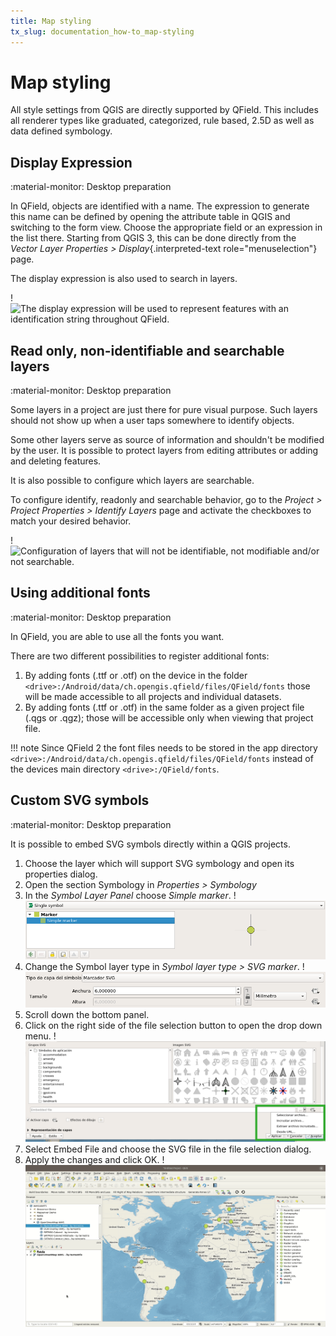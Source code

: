```yaml
---
title: Map styling
tx_slug: documentation_how-to_map-styling
---
```


# Map styling

All style settings from QGIS are directly supported by QField. This
includes all renderer types like graduated, categorized, rule based,
2.5D as well as data defined symbology.

## Display Expression
:material-monitor: Desktop preparation

In QField, objects are identified with a name. The expression to
generate this name can be defined by opening the attribute table in QGIS
and switching to the form view. Choose the appropriate field or an
expression in the list there. Starting from QGIS 3, this can be done
directly from the
*Vector Layer Properties > Display*{.interpreted-text
role="menuselection"} page.

The display expression is also used to search in layers.

!![The display expression will be used to represent features with an
identification string throughout QField.](../assets/images/define_display_expression.png)

## Read only, non-identifiable and searchable layers
:material-monitor: Desktop preparation

Some layers in a project are just there for pure visual purpose. Such
layers should not show up when a user taps somewhere to identify
objects.

Some other layers serve as source of information and shouldn't be
modified by the user. It is possible to protect layers from editing
attributes or adding and deleting features.

It is also possible to configure which layers are searchable.

To configure identify, readonly and searchable behavior, go to the
*Project > Project Properties > Identify Layers*
page and activate the checkboxes to match your
desired behavior.

!![Configuration of layers that will not be identifiable, not modifiable
and/or not searchable.](../assets/images/project_configuration_readonly.png)

## Using additional fonts
:material-monitor: Desktop preparation

In QField, you are able to use all the fonts you want.

There are two different possibilities to register additional fonts:

1.  By adding fonts (.ttf or .otf) on the device in the folder `<drive>:/Android/data/ch.opengis.qfield/files/QField/fonts` those will be made accessible to all projects and individual datasets.
2.  By adding fonts (.ttf or .otf) in the same folder as a given project
    file (.qgs or .qgz); those will be accessible only when viewing that
    project file.

!!! note
    Since QField 2 the font files needs to be stored in the app directory `<drive>:/Android/data/ch.opengis.qfield/files/QField/fonts` instead of the devices main directory `<drive>:/QField/fonts`.

## Custom SVG symbols
:material-monitor: Desktop preparation

It is possible to embed SVG symbols directly within a QGIS projects.

1.  Choose the layer which will support SVG symbology and open its
    properties dialog.
2.  Open the section Symbology in *Properties > Symbology*
3.  In the *Symbol Layer Panel* choose *Simple marker*.
!![](../assets/images/symbol_layer_panel.png)
4.  Change the Symbol layer type in *Symbol layer type > SVG marker*.
!![](../assets/images/symbol_layer_type.png)
5.  Scroll down the bottom panel.
6.  Click on the right side of the file selection button to open the
    drop down menu.
!![](../assets/images/drop_down_svg_menu.png)
7.  Select Embed File and choose the SVG file in the file selection
    dialog.
8.  Apply the changes and click OK.
!![](../assets/images/custom_svg_symbols.gif)

